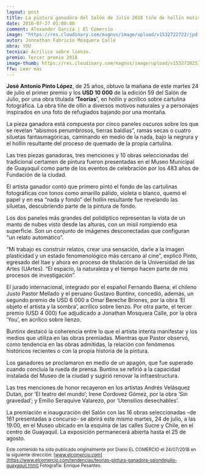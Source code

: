 ```yaml
---
layout: post
title: La pintura ganadora del Salón de Julio 2018 tiñe de hollín motivos naturales
date: 2018-07-27 01:00:00
comment: Alexander García | El Comercio
image: "https://res.cloudinary.com/magnvs/image/upload/v1532722722/jpdfdgaskm5nexeelfgi.jpg"
autor: Jonnathan Fabricio Mosquera Calle
obra: YOU
tecnica: Acrílico sobre lienzo.
premio: Tercer premio 2018
image-thumb: https://res.cloudinary.com/magnvs/image/upload/v1532730253/gaxb5fzktovxgwtjdrgg.jpg
ffw: Leer más
---
```

**José Antonio Pinto López**, de 25 años, obtuvo la mañana de este martes 24 de julio el primer premio y los **USD 10 000** de la edición 59 del Salón de Julio, por una obra titulada **‘Teorías’**, en hollín y acrílico sobre cartulina fotográfica. La obra tiñe de ollín a diversos motivos naturales y a personajes inspirados en una foto de refugiados bajando por una montaña.

La pieza ganadora está compuesta por cinco paneles oscuros sobre los que se revelan “abismos penumbrosos, tierras baldías”, ramas secas o cuatro siluetas fantasmagóricas, caminando en medio de la nada, bajo la negrura y el hollín resultante del proceso de quemado de la propia cartulina.

Las tres piezas ganadoras, tres menciones y 10 obras seleccionadas del tradicional certamen de pintura fueron presentadas en el Museo Municipal de Guayaquil como parte de los eventos de celebración por los 483 años de Fundación de la ciudad.

El artista ganador contó que primero pintó el fondo de las cartulinas fotográficas con tonos como amarillo pálido, violeta o blanco, quemó el papel y en esa “nada y fondo” del hollín resultante fue revelando las siluetas, descubriendo parte de la pintura de fondo.

Los dos paneles más grandes del polidíptico representan la vista de un manto de nubes visto desde las alturas, con un misil rompiendo esa superficie. Son un conjunto de imágenes desconectadas que configuran “un relato automático”.

“Mi trabajo es construir relatos, crear una sensación, darle a la imagen plasticidad y un estado fenomenológico más cercano al cine”, explicó Pinto, egresado del Itae y ahora en proceso de titulación de la Universidad de las Artes (UArtes). “El espacio, la naturaleza y el tiempo hacen parte de mis procesos de investigación”.

El jurado internacional, integrado por el español Fernando Baena, el chileno Justo Pastor Mellado y el peruano Gustavo Buntinx, concedió, además, un segundo premio de USD 6 000 a Omar Bereche Briones, por la obra ‘El objeto el artista y la sombra’, acrílico sobre lienzo. Por otra parte, el tercer premio (USD 4 000) fue adjudicado a Jonathan Mosquera Calle, por la obra ‘You’, en acrílico sobre lienzo.

Buntinx destacó la coherencia entre lo que el artista intenta manifestar y los medios que utiliza en las obras premiadas. Mientras que Pastor observó, como tendencia en las obras admitidas, la relación con fenómenos históricos recientes o con la propia historia de la pintura.

Los ganadores se proclamaron en medio de un apagón, que fue superado cuando concluía la rueda de prensa. Buntinx se refirió a la capacidad instalada del Museo de la ciudad y sugirió renovar la infraestructura.

Las tres menciones de honor recayeron en los artistas Andrés Velásquez Dutan, por ‘El teatro del mundo’; Irene Cordovez Gómez, por la obra ‘Sin gravedad’; y Emilio Seraquive Valarezo, por ‘Utensilios desechables’.

La premiación e inauguración del Salón con las 16 obras seleccionadas –de 161 presentadas a concurso- se abrirá este mismo martes, 24 de julio, a las 19:00, en el Museo ubicado en la esquina de las calles Sucre y Chile, en el centro de Guayaquil. La exposición permanecerá abierta hasta el 25 de agosto.

<small>Este contenido ha sido publicado originalmente por Diario EL COMERCIO el 24/07/2018 en la siguiente dirección: [www.elcomercio.com](https://www.elcomercio.com/tendencias/teorias-pintura-ganadora-salondejulio-guayaquil.html) Fotografía: Enrique Pesantes.</small>
